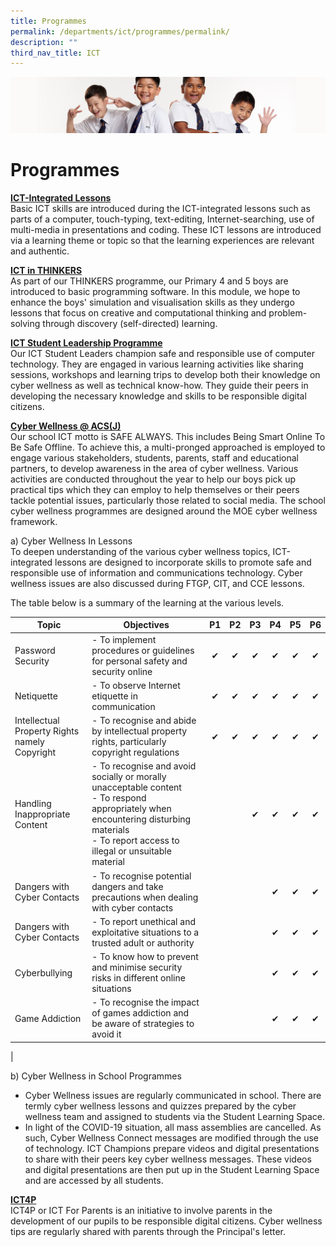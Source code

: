 ```yaml
---
title: Programmes
permalink: /departments/ict/programmes/permalink/
description: ""
third_nav_title: ICT
---
```

![](/images/Sub-banner2.jpg)

Programmes
==========

<b><u>ICT-Integrated Lessons</b></u><br>
Basic ICT skills are introduced during the ICT-integrated lessons such as parts of a computer, touch-typing, text-editing, Internet-searching, use of multi-media in presentations and coding. These ICT lessons are introduced via a learning theme or topic so that the learning experiences are relevant and authentic.

<b><u>ICT in THINKERS</b></u><br>
As part of our THINKERS programme, our Primary 4 and 5 boys are introduced to basic programming software. In this module, we hope to enhance the boys' simulation and visualisation skills as they undergo lessons that focus on creative and computational thinking and problem-solving through discovery (self-directed) learning.

<b><u>ICT Student Leadership Programme</b></u><br>
Our ICT Student Leaders champion safe and responsible use of computer technology. They are engaged in various learning activities like sharing sessions, workshops and learning trips to develop both their knowledge on cyber wellness as well as technical know-how. They guide their peers in developing the necessary knowledge and skills to be responsible digital citizens.

<b><u>Cyber Wellness @ ACS(J)</b></u><br>
Our school ICT motto is SAFE ALWAYS. This includes Being Smart Online To Be Safe Offline. To achieve this, a multi-pronged approached is employed to engage various stakeholders, students, parents, staff and educational partners, to develop awareness in the area of cyber wellness. Various activities are conducted throughout the year to help our boys pick up practical tips which they can employ to help themselves or their peers tackle potential issues, particularly those related to social media. The school cyber wellness programmes are designed around the MOE cyber wellness framework.

a) Cyber Wellness In Lessons<br>
To deepen understanding of the various cyber wellness topics, ICT-integrated lessons are designed to incorporate skills to promote safe and responsible use of information and communications technology. Cyber wellness issues are also discussed during FTGP, CIT, and CCE lessons.

The table below is a summary of the learning at the various levels.

| Topic | Objectives | P1 | P2 | P3 | P4 | P5 | P6 |
|---|---|:---:|:---:|:---:|:---:|:---:|:---:|
| Password Security | - To implement procedures or guidelines for personal safety and security online | ✔ | ✔ | ✔ | ✔ | ✔ | ✔ |
| Netiquette | - To observe Internet etiquette in communication | ✔ | ✔ | ✔ | ✔ | ✔ | ✔ |
| Intellectual Property Rights<br>namely Copyright | - To recognise and abide by intellectual property rights, particularly copyright regulations | ✔ | ✔ | ✔ | ✔ | ✔ | ✔ |
| Handling Inappropriate Content | - To recognise and avoid socially or morally unacceptable content<br>- To respond appropriately when encountering disturbing materials<br>- To report access to illegal or unsuitable material |   |   | ✔ | ✔ | ✔ | ✔ |
| Dangers with Cyber Contacts | - To recognise potential dangers and take precautions when dealing with cyber contacts |   |   |   | ✔ | ✔ | ✔ |
| Dangers with Cyber Contacts | - To report unethical and exploitative situations to a trusted adult or authority |   |   |   | ✔ | ✔ | ✔ |
| Cyberbullying | - To know how to prevent and minimise security risks in different online situations |   |   |   | ✔ | ✔ | ✔ |
| Game Addiction | - To recognise the impact of games addiction and be aware of strategies to avoid it |   |   |   | ✔ | ✔ | ✔ |
|

b) Cyber Wellness in School Programmes

*   Cyber Wellness issues are regularly communicated in school. There are termly cyber wellness lessons and quizzes prepared by the cyber wellness team and assigned to students via the Student Learning Space.
*   In light of the COVID-19 situation, all mass assemblies are cancelled. As such, Cyber Wellness Connect messages are modified through the use of technology. ICT Champions prepare videos and digital presentations to share with their peers key cyber wellness messages. These videos and digital presentations are then put up in the Student Learning Space and are accessed by all students. 

<b><u>ICT4P</b></u><br>
ICT4P or ICT For Parents is an initiative to involve parents in the development of our pupils to be responsible digital citizens. Cyber wellness tips are regularly shared with parents through the Principal's letter.